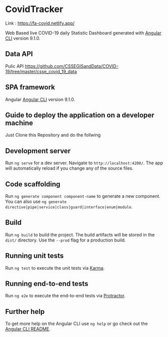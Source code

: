 # CovidTracker

Link : https://fa-covid.netlify.app/

Web Based live COVID-19 daily Statistic Dashboard generated with [Angular CLI](https://github.com/angular/angular-cli) version 9.1.0.

## Data API

Pulic API
https://github.com/CSSEGISandData/COVID-19/tree/master/csse_covid_19_data

## SPA framework
Angular [Angular CLI](https://github.com/angular/angular-cli) version 9.1.0.

## Guide to deploy the application on a developer machine

Just Clone this Repository and do the follwing

## Development server

Run `ng serve` for a dev server. Navigate to `http://localhost:4200/`. The app will automatically reload if you change any of the source files.

## Code scaffolding

Run `ng generate component component-name` to generate a new component. You can also use `ng generate directive|pipe|service|class|guard|interface|enum|module`.

## Build

Run `ng build` to build the project. The build artifacts will be stored in the `dist/` directory. Use the `--prod` flag for a production build.

## Running unit tests

Run `ng test` to execute the unit tests via [Karma](https://karma-runner.github.io).

## Running end-to-end tests

Run `ng e2e` to execute the end-to-end tests via [Protractor](http://www.protractortest.org/).

## Further help

To get more help on the Angular CLI use `ng help` or go check out the [Angular CLI README](https://github.com/angular/angular-cli/blob/master/README.md).
